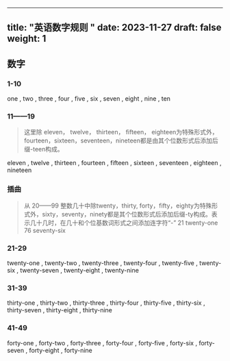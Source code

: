 
---
title: "英语数字规则 "
date: 2023-11-27
draft: false
weight: 1
---


## 数字

### 1-10

one , two , three , four , five , six , seven , eight , nine , ten

### 11——19

> 这里除 eleven， twelve， thirteen， fifteen， eighteen为特殊形式外，fourteen，sixteen，seventeen，nineteen都是由其个位数形式后添加后缀-teen构成。

eleven , twelve ,  thirteen ,  fourteen ,  fifteen ,  sixteen ,  seventeen , eighteen ,  nineteen


### 插曲

> 从 20——99 整数几十中除twenty，thirty, forty，fifty，eighty为特殊形式外，sixty，seventy，ninety都是其个位数形式后添加后缀-ty构成。表示几十几时，在几十和个位基数词形式之间添加连字符“-” 21 twenty-one 76 seventy-six


### 21-29

twenty-one , twenty-two , twenty-three , twenty-four , twenty-five , twenty-six , twenty-seven , twenty-eight , twenty-nine


### 31-39

thirty-one , thirty-two , thirty-three , thirty-four , thirty-five , thirty-six , thirty-seven , thirty-eight , thirty-nine

### 41-49

forty-one , forty-two , forty-three , forty-four , forty-five , forty-six , forty-seven , forty-eight , forty-nine